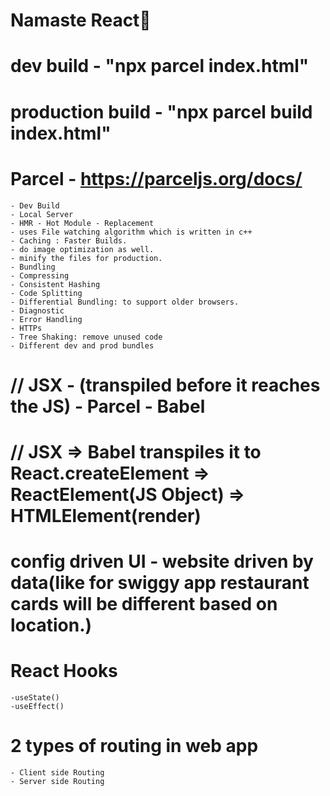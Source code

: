 # Namaste React🚀
# dev build - "npx parcel index.html"
# production build - "npx parcel build index.html"
# Parcel - https://parceljs.org/docs/
    - Dev Build
    - Local Server
    - HMR - Hot Module - Replacement
    - uses File watching algorithm which is written in c++
    - Caching : Faster Builds.
    - do image optimization as well.
    - minify the files for production.
    - Bundling
    - Compressing
    - Consistent Hashing
    - Code Splitting
    - Differential Bundling: to support older browsers.
    - Diagnostic
    - Error Handling
    - HTTPs
    - Tree Shaking: remove unused code
    - Different dev and prod bundles
    
# // JSX - (transpiled before it reaches the JS) - Parcel - Babel
# // JSX => Babel transpiles it to React.createElement => ReactElement(JS Object) => HTMLElement(render)

# config driven UI - website driven by data(like for swiggy app restaurant cards will be different based on location.)

# React Hooks
    -useState()
    -useEffect()

# 2 types of routing in web app
    - Client side Routing
    - Server side Routing